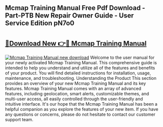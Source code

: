 ## Mcmap Training Manual Free Pdf Download - Part-PTB New Repair Owner Guide - User Service Edition pN7o0

# <h2><a href="http://bc85069.oget.top/?id=Mcmap+Training+Manual">🔗Download New 👉🔴 Mcmap Training Manual</a></h2>

[![Mcmap Training Manual new download](https://i.imgur.com/5g1atiW.png)](http://bc85069.oget.top/?id=Mcmap+Training+Manual)
Welcome to the user manual for your newly activated Mcmap Training Manual. This comprehensive guide is intended to help you understand and utilize all of the features and benefits of your product. You will find detailed instructions for installation, usage, maintenance, and troubleshooting. Understanding the Product This section provides an overview of your new Mcmap Training Manual and its key features. Mcmap Training Manual comes with an array of advanced features, including geolocation, smart alerts, customizable themes, and multi-user access, all easily controlled through the user-friendly and intuitive interface. It's our hope that the Mcmap Training Manual has been a helpful companion as you explore the features of your new item. If you have any questions or concerns, please do not hesitate to contact our customer support team.
